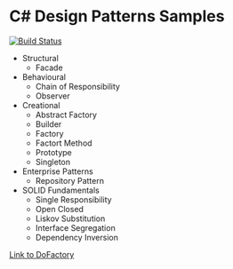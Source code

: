 # C# Design Patterns Samples

[![Build Status](https://travis-ci.org/tailangp/DesignPatterns.svg?branch=master)](https://travis-ci.org/tailangp/DesignPatterns)

* Structural
  * Facade
* Behavioural
  * Chain of Responsibility
  * Observer
* Creational
  * Abstract Factory
  * Builder
  * Factory
  * Factort Method
  * Prototype
  * Singleton
* Enterprise Patterns
  * Repository Pattern
* SOLID Fundamentals
  * Single Responsibility
  * Open Closed
  * Liskov Substitution
  * Interface Segregation
  * Dependency Inversion

[Link to DoFactory](http://www.dofactory.com/net/design-patterns)

 

